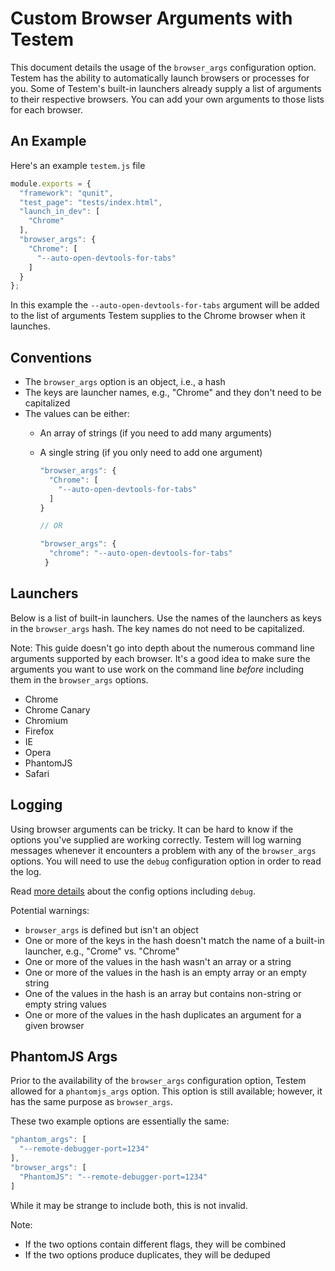 Custom Browser Arguments with Testem
====================================

This document details the usage of the `browser_args` configuration option. Testem has the ability to automatically launch browsers or processes for you. Some of Testem's built-in launchers already supply a list of arguments to their respective browsers. You can add your own arguments to those lists for each browser.

An Example
----------

Here's an example `testem.js` file

```javascript
module.exports = {
  "framework": "qunit",
  "test_page": "tests/index.html",
  "launch_in_dev": [
    "Chrome"
  ],
  "browser_args": {
    "Chrome": [
      "--auto-open-devtools-for-tabs"
    ]
  }
};
```

In this example the `--auto-open-devtools-for-tabs` argument will be added to the list of arguments Testem supplies to the Chrome browser when it launches.

Conventions
-----------

* The `browser_args` option is an object, i.e., a hash
* The keys are launcher names, e.g., "Chrome" and they don't need to be capitalized
* The values can be either:
  * An array of strings (if you need to add many arguments)
  * A single string (if you only need to add one argument)

    ```javascript
    "browser_args": {
      "Chrome": [
        "--auto-open-devtools-for-tabs"
      ]
    }

    // OR

    "browser_args": {
      "chrome": "--auto-open-devtools-for-tabs"
     }
    ```

Launchers
---------

Below is a list of built-in launchers. Use the names of the launchers as keys in the `browser_args` hash. The key names do not need to be capitalized.

Note: This guide doesn't go into depth about the numerous command line arguments supported by each browser. It's a good idea to make sure the arguments you want to use work on the command line _before_ including them in the `browser_args` options.

* Chrome
* Chrome Canary
* Chromium
* Firefox
* IE
* Opera
* PhantomJS
* Safari

Logging
-------

Using browser arguments can be tricky. It can be hard to know if the options you've supplied are working correctly. Testem will log warning messages whenever it encounters a problem with any of the `browser_args` options. You will need to use the `debug` configuration option in order to read the log.

Read [more details](docs/config_file.md) about the config options including `debug`.

Potential warnings:

* `browser_args` is defined but isn't an object
* One or more of the keys in the hash doesn't match the name of a built-in launcher, e.g., "Crome" vs. "Chrome"
* One or more of the values in the hash wasn't an array or a string
* One or more of the values in the hash is an empty array or an empty string
* One of the values in the hash is an array but contains non-string or empty string values
* One or more of the values in the hash duplicates an argument for a given browser

PhantomJS Args
--------------

Prior to the availability of the `browser_args` configuration option, Testem allowed for a `phantomjs_args` option. This option is still available; however, it has the same purpose as `browser_args`.

These two example options are essentially the same:

```javascript
"phantom_args": [
  "--remote-debugger-port=1234"
],
"browser_args": [
  "PhantomJS": "--remote-debugger-port=1234"
]
```

While it may be strange to include both, this is not invalid.

Note:

* If the two options contain different flags, they will be combined
* If the two options produce duplicates, they will be deduped
